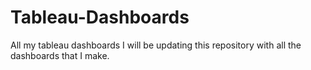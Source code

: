 # Tableau-Dashboards
All my tableau dashboards
I will be updating this repository with all the dashboards that I make.
